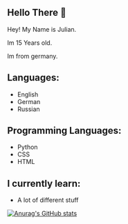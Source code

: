 ## Hello There 👋

Hey! 
My Name is Julian.

Im 15 Years old.

Im from germany.

## Languages:

* English
* German
* Russian

## Programming Languages:
* Python
* CSS
* HTML



## I currently learn:

* A lot of different stuff

[![Anurag's GitHub stats](https://github-readme-stats.vercel.app/api?username=Error-PY)](https://github.com/anuraghazra/github-readme-stats)
